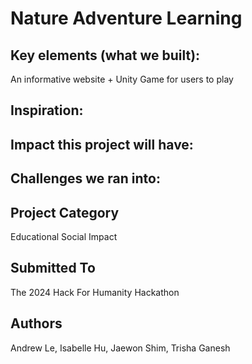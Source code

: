 # Nature Adventure Learning

## Key elements (what we built):
An informative website + Unity Game for users to play

## Inspiration:

## Impact this project will have:

## Challenges we ran into:


## Project Category
Educational Social Impact

## Submitted To
The 2024 Hack For Humanity Hackathon 



## Authors
Andrew Le, Isabelle Hu, Jaewon Shim, Trisha Ganesh
